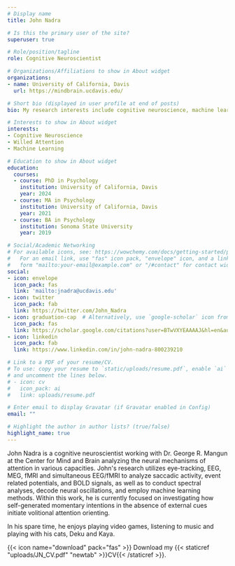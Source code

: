```yaml
---
# Display name
title: John Nadra

# Is this the primary user of the site?
superuser: true

# Role/position/tagline
role: Cognitive Neuroscientist

# Organizations/Affiliations to show in About widget
organizations:
- name: University of California, Davis
  url: https://mindbrain.ucdavis.edu/

# Short bio (displayed in user profile at end of posts)
bio: My research interests include cognitive neuroscience, machine learning and data science.

# Interests to show in About widget
interests:
- Cognitive Neuroscience
- Willed Attention
- Machine Learning

# Education to show in About widget
education:
  courses:
  - course: PhD in Psychology
    institution: University of California, Davis
    year: 2024
  - course: MA in Psychology
    institution: University of California, Davis
    year: 2021
  - course: BA in Psychology
    institution: Sonoma State University
    year: 2019

# Social/Academic Networking
# For available icons, see: https://wowchemy.com/docs/getting-started/page-builder/#icons
#   For an email link, use "fas" icon pack, "envelope" icon, and a link in the
#   form "mailto:your-email@example.com" or "/#contact" for contact widget.
social:
- icon: envelope
  icon_pack: fas
  link: 'mailto:jnadra@ucdavis.edu'
- icon: twitter
  icon_pack: fab
  link: https://twitter.com/John_Nadra
- icon: graduation-cap  # Alternatively, use `google-scholar` icon from `ai` icon pack
  icon_pack: fas
  link: https://scholar.google.com/citations?user=BTwVXYEAAAAJ&hl=en&authuser=1
- icon: linkedin
  icon_pack: fab
  link: https://www.linkedin.com/in/john-nadra-800239210

# Link to a PDF of your resume/CV.
# To use: copy your resume to `static/uploads/resume.pdf`, enable `ai` icons in `params.toml`, 
# and uncomment the lines below.
# - icon: cv
#   icon_pack: ai
#   link: uploads/resume.pdf

# Enter email to display Gravatar (if Gravatar enabled in Config)
email: ""

# Highlight the author in author lists? (true/false)
highlight_name: true
---
```


John Nadra is a cognitive neuroscientist working with Dr. George R. Mangun at the Center for Mind and Brain analyzing the neural mechanisms of attention in various capacities. John's research utilizes eye-tracking, EEG, MEG, fMRI and simultaneous EEG/fMRI to analyze saccadic activity, event related potentials, and BOLD signals, as well as to conduct spectral analyses, decode neural oscillations, and employ machine learning methods. Within this work, he is currently focused on investigating how self-generated momentary intentions in the absence of external cues initiate volitional attention orienting.

In his spare time, he enjoys playing video games, listening to music and playing with his cats, Deku and Kaya.

{{< icon name="download" pack="fas" >}} Download my {{< staticref "uploads/JN_CV.pdf" "newtab" >}}CV{{< /staticref >}}.
